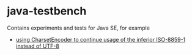 # java-testbench

Contains experiments and tests for Java SE, for example
- [using CharsetEncoder to continue usage of the inferior ISO-8859-1 instead of UTF-8](src/test/java/testbench)